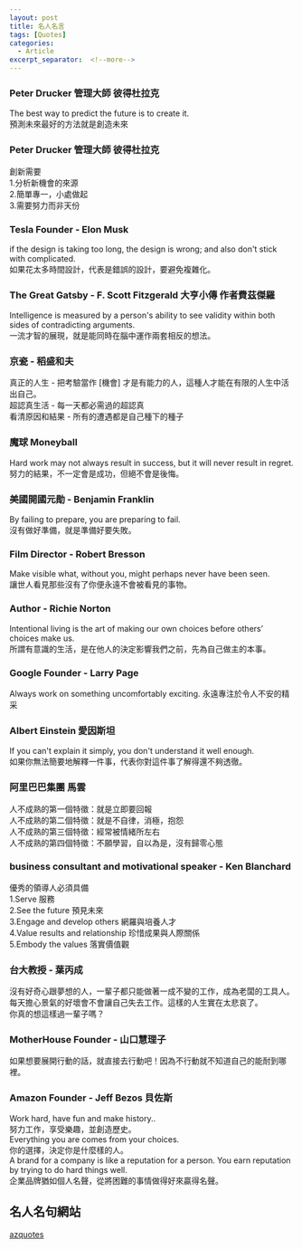 ```yaml
---
layout: post
title: 名人名言
tags: [Quotes]
categories:
  - Article
excerpt_separator:  <!--more-->
---
```


### Peter Drucker 管理大師 彼得杜拉克 
The best way to predict the future is to create it.<br>
預測未來最好的方法就是創造未來<br>

### Peter Drucker 管理大師 彼得杜拉克 
創新需要<br>
1.分析新機會的來源<br>
2.簡單專一，小處做起<br>
3.需要努力而非天份<br>

### Tesla Founder - Elon Musk
if the design is taking too long, the design is wrong; and also don't stick with complicated.<br>
如果花太多時間設計，代表是錯誤的設計，要避免複雜化。

### The Great Gatsby - F. Scott Fitzgerald 大亨小傳 作者費茲傑羅
Intelligence is measured by a person's ability to see validity within both sides of contradicting arguments.<br>
一流才智的展現，就是能同時在腦中運作兩套相反的想法。 
 
### 京瓷 - 稻盛和夫
真正的人生 - 把考驗當作 [機會] 才是有能力的人，這種人才能在有限的人生中活出自己。<br>
超認真生活 - 每一天都必需過的超認真<br>
看清原因和結果 - 所有的遭遇都是自己種下的種子<br>
 
### 魔球 Moneyball
Hard work may not always result in success, but it will never result in regret.<br>
努力的結果，不一定會是成功，但絕不會是後悔。<br>
 
### 美國開國元勛 - Benjamin Franklin
By failing to prepare, you are preparing to fail.<br>
沒有做好準備，就是準備好要失敗。 
 

### Film Director - Robert Bresson
Make visible what, without you, might perhaps never have been seen.<br>
讓世人看見那些沒有了你便永遠不會被看見的事物。

### Author - Richie Norton
Intentional living is the art of making our own choices before others’ choices make us. <br>
所謂有意識的生活，是在他人的決定影響我們之前，先為自己做主的本事。

### Google Founder - Larry Page
Always work on something uncomfortably exciting.
永遠專注於令人不安的精采
 
### Albert Einstein 愛因斯坦
If you can't explain it simply, you don't understand it well enough.<br>
如果你無法簡要地解釋一件事，代表你對這件事了解得還不夠透徹。
 
### 阿里巴巴集團 馬雲
人不成熟的第一個特徵：就是立即要回報<br>
人不成熟的第二個特徵：就是不自律，消極，抱怨<br>
人不成熟的第三個特徵：經常被情緒所左右<br>
人不成熟的第四個特徵：不願學習，自以為是，沒有歸零心態<br>
 
### business consultant and motivational speaker - Ken Blanchard
優秀的領導人必須具備<br>
1.Serve 服務<br>
2.See the future 預見未來<br>
3.Engage and develop others  網羅與培養人才<br>
4.Value results and relationship 珍惜成果與人際關係<br>
5.Embody the values 落實價值觀<br>
 
### 台大教授 - 葉丙成
沒有好奇心跟夢想的人，一輩子都只能做著一成不變的工作，成為老闆的工具人。<br>
每天擔心景氣的好壞會不會讓自己失去工作。這樣的人生實在太悲哀了。<br>
你真的想這樣過一輩子嗎？<br>
 
### MotherHouse Founder - 山口慧理子
如果想要展開行動的話，就直接去行動吧！因為不行動就不知道自己的能耐到哪裡。
  
### Amazon Founder - Jeff Bezos 貝佐斯
Work hard, have fun and make history..<br>
努力工作，享受樂趣，並創造歷史。<br>
Everything you are comes from your choices.<br>
你的選擇，決定你是什麼樣的人。<br>
A brand for a company is like a reputation for a person. You earn reputation by trying to do hard things well.<br>
企業品牌猶如個人名聲，從將困難的事情做得好來贏得名聲。
  

## 名人名句網站
[azquotes](https://www.azquotes.com/)




